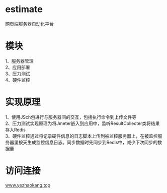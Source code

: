 # estimate
网页端服务器自动化平台
# 模块
1、服务器管理  
2、应用部署  
3、压力测试  
4、硬件监控  
# 实现原理
1、使用JSch包进行与服务器间的交互，包括执行命令到上传文件等  
2、压力测试实现原理为将Jmeter嵌入到应用中，监听ResultCollecter类将结果存入Redis  
3、硬件监控通过将记录硬件信息的日志脚本上传到被监控服务器上，在被监控服务器里按天生成监控信息日志。同步数据时先同步到Redis中，减少下次同步的数据量  
# 访问连接
www.yezhaokang.top
